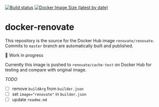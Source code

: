 [![Build status](https://github.com/renovatebot/docker-renovate/workflows/build/badge.svg)](https://github.com/renovatebot/docker-renovate/actions?query=workflow%3Abuild)
[![Docker Image Size (latest by date)](https://img.shields.io/docker/image-size/renovate/renovate?sort=date)](https://hub.docker.com/r/renovate/renovate)

# docker-renovate


This repository is the source for the Docker Hub image `renovate/renovate`. Commits to `master` branch are automatically built and published.


🚧 Work in progress

Currently this image is pushed to `renovate/cache-test` on Docker Hub for testing and compare with original image.

*TODO*
- [ ] remove `buildArg` from `builder.json`
- [ ] set `image="renovate"` in `builder.json`
- [ ] update `readme.md`

